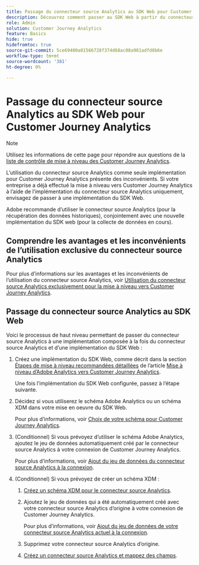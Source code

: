 ```yaml
---
title: Passage du connecteur source Analytics au SDK Web pour Customer Journey Analytics
description: Découvrez comment passer au SDK Web à partir du connecteur source Analytics lors de la mise à niveau vers Customer Journey Analytics
role: Admin
solution: Customer Journey Analytics
feature: Basics
hide: true
hidefromtoc: true
source-git-commit: 5ce69400a01566728f374d68ac08a981adfd8b6e
workflow-type: tm+mt
source-wordcount: '381'
ht-degree: 0%

---
```


# Passage du connecteur source Analytics au SDK Web pour Customer Journey Analytics

>[!NOTE]
> 
>Utilisez les informations de cette page pour répondre aux questions de la [liste de contrôle de mise à niveau des Customer Journey Analytics](https://gigazelle.github.io/cja-ttv/).

L’utilisation du connecteur source Analytics comme seule implémentation pour Customer Journey Analytics présente des inconvénients. Si votre entreprise a déjà effectué la mise à niveau vers Customer Journey Analytics à l’aide de l’implémentation du connecteur source Analytics uniquement, envisagez de passer à une implémentation du SDK Web.

Adobe recommande d’utiliser le connecteur source Analytics (pour la récupération des données historiques), conjointement avec une nouvelle implémentation du SDK web (pour la collecte de données en cours).

## Comprendre les avantages et les inconvénients de l’utilisation exclusive du connecteur source Analytics

Pour plus d’informations sur les avantages et les inconvénients de l’utilisation du connecteur source Analytics, voir [Utilisation du connecteur source Analytics exclusivement pour la mise à niveau vers Customer Journey Analytics](/help/getting-started/cja-upgrade/cja-upgrade-source-connector-exclusively.md).

## Passage du connecteur source Analytics au SDK Web

Voici le processus de haut niveau permettant de passer du connecteur source Analytics à une implémentation composée à la fois du connecteur source Analytics et d’une implémentation du SDK Web :

1. Créez une implémentation du SDK Web, comme décrit dans la section [Étapes de mise à niveau recommandées détaillées](/help/getting-started/cja-upgrade/cja-upgrade-recommendations.md#detailed-recommended-upgrade-steps) de l’article [Mise à niveau d’Adobe Analytics vers Customer Journey Analytics](/help/getting-started/cja-upgrade/cja-upgrade-recommendations.md).

   Une fois l’implémentation du SDK Web configurée, passez à l’étape suivante.

1. Décidez si vous utiliserez le schéma Adobe Analytics ou un schéma XDM dans votre mise en oeuvre du SDK Web.

   Pour plus d’informations, voir [Choix de votre schéma pour Customer Journey Analytics](/help/getting-started/cja-upgrade/cja-upgrade-schema-existing.md).

1. (Conditionnel) Si vous prévoyez d’utiliser le schéma Adobe Analytics, ajoutez le jeu de données automatiquement créé par le connecteur source Analytics à votre connexion de Customer Journey Analytics.

   Pour plus d’informations, voir [Ajout du jeu de données du connecteur source Analytics à la connexion](/help/getting-started/cja-upgrade/cja-upgrade-source-connector-dataset.md).

1. (Conditionnel) Si vous prévoyez de créer un schéma XDM :

   1. [Créez un schéma XDM pour le connecteur source Analytics](/help/getting-started/cja-upgrade/cja-upgrade-source-connector-schema.md).

   1. Ajoutez le jeu de données qui a été automatiquement créé avec votre connecteur source Analytics d’origine à votre connexion de Customer Journey Analytics.

      Pour plus d’informations, voir [Ajout du jeu de données de votre connecteur source Analytics actuel à la connexion](/help/getting-started/cja-upgrade/cja-upgrade-source-connector-dataset.md).

   1. Supprimez votre connecteur source Analytics d’origine. <!-- need to add steps somewhere about how to do this -->

   1. [Créez un connecteur source Analytics et mappez des champs](/help/getting-started/cja-upgrade/cja-upgrade-source-connector.md).








